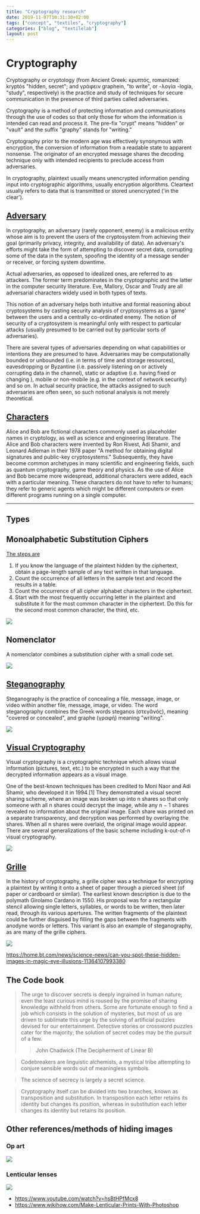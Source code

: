 ```yaml
---
title: "Cryptography research"
date: 2019-11-07T10:31:30+02:00
tags: ["concept", "textiles", "cryptography"]
categories: ["blog", "textilelab"]
layout: post
---
```


# Cryptography
Cryptography or cryptology (from Ancient Greek: κρυπτός, romanized: kryptós "hidden, secret"; and γράφειν graphein, "to write", or -λογία -logia, "study", respectively) is the practice and study of techniques for secure communication in the presence of third parties called adversaries.

Cryptography is a method of protecting information and communications through the use of codes so that only those for whom the information is intended can read and process it. The pre-fix "crypt" means "hidden" or "vault" and the suffix "graphy" stands for "writing."

Cryptography prior to the modern age was effectively synonymous with encryption, the conversion of information from a readable state to apparent nonsense. The originator of an encrypted message shares the decoding technique only with intended recipients to preclude access from adversaries.

In cryptography, plaintext usually means unencrypted information pending input into cryptographic algorithms, usually encryption algorithms. Cleartext usually refers to data that is transmitted or stored unencrypted ('in the clear').

## [Adversary](https://en.wikipedia.org/wiki/Adversary_(cryptography))
In cryptography, an adversary (rarely opponent, enemy) is a malicious entity whose aim is to prevent the users of the cryptosystem from achieving their goal (primarily privacy, integrity, and availability of data). An adversary's efforts might take the form of attempting to discover secret data, corrupting some of the data in the system, spoofing the identity of a message sender or receiver, or forcing system downtime.

Actual adversaries, as opposed to idealized ones, are referred to as attackers. The former term predominates in the cryptographic and the latter in the computer security literature. Eve, Mallory, Oscar and Trudy are all adversarial characters widely used in both types of texts.

This notion of an adversary helps both intuitive and formal reasoning about cryptosystems by casting security analysis of cryptosystems as a 'game' between the users and a centrally co-ordinated enemy. The notion of security of a cryptosystem is meaningful only with respect to particular attacks (usually presumed to be carried out by particular sorts of adversaries).

There are several types of adversaries depending on what capabilities or intentions they are presumed to have. Adversaries may be computationally bounded or unbounded (i.e. in terms of time and storage resources), eavesdropping or Byzantine (i.e. passively listening on or actively corrupting data in the channel), static or adaptive (i.e. having fixed or changing ), mobile or non-mobile (e.g. in the context of network security) and so on. In actual security practice, the attacks assigned to such adversaries are often seen, so such notional analysis is not merely theoretical.

## [Characters](https://en.m.wikipedia.org/wiki/Alice_and_Bob)
Alice and Bob are fictional characters commonly used as placeholder names in cryptology, as well as science and engineering literature. The Alice and Bob characters were invented by Ron Rivest, Adi Shamir, and Leonard Adleman in their 1978 paper "A method for obtaining digital signatures and public-key cryptosystems." Subsequently, they have become common archetypes in many scientific and engineering fields, such as quantum cryptography, game theory and physics. As the use of Alice and Bob became more widespread, additional characters were added, each with a particular meaning. These characters do not have to refer to humans; they refer to generic agents which might be different computers or even different programs running on a single computer.

--------

## Types
## Monoalphabetic Substitution Ciphers
[The steps are](https://resources.infosecinstitute.com/role-of-cryptography/)

1. If you know the language of the plaintext hidden by the ciphertext, obtain a page-length sample of any text written in that language.
2. Count the occurrence of all letters in the sample text and record the results in a table.
3. Count the occurrence of all cipher alphabet characters in the ciphertext.
4. Start with the most frequently occurring letter in the plaintext and substitute it for the most common character in the ciphertext. Do this for the second most common character, the third, etc.

![](https://mk0resourcesinfm536w.kinstacdn.com/wp-content/uploads/061112_1445_Chapter7The1.jpg)

## Nomenclator
A nomenclator combines a substitution cipher with a small code set.

![](https://mk0resourcesinfm536w.kinstacdn.com/wp-content/uploads/061112_1445_Chapter7The7.jpg)

## [Steganography](https://en.wikipedia.org/wiki/Steganography)
Steganography is the practice of concealing a file, message, image, or video within another file, message, image, or video. The word steganography combines the Greek words steganos (στεγᾰνός), meaning "covered or concealed", and graphe (γραφή) meaning "writing".

![](https://upload.wikimedia.org/wikipedia/en/9/9c/Steganography.png)

## [Visual Cryptography](https://en.wikipedia.org/wiki/Visual_cryptography)
Visual cryptography is a cryptographic technique which allows visual information (pictures, text, etc.) to be encrypted in such a way that the decrypted information appears as a visual image.

One of the best-known techniques has been credited to Moni Naor and Adi Shamir, who developed it in 1994.[1] They demonstrated a visual secret sharing scheme, where an image was broken up into n shares so that only someone with all n shares could decrypt the image, while any n − 1 shares revealed no information about the original image. Each share was printed on a separate transparency, and decryption was performed by overlaying the shares. When all n shares were overlaid, the original image would appear. There are several generalizations of the basic scheme including k-out-of-n visual cryptography.

![](https://upload.wikimedia.org/wikipedia/commons/0/0e/Visual_crypto_animation_demo.gif)

## [Grille](https://en.wikipedia.org/wiki/Grille_(cryptography))
In the history of cryptography, a grille cipher was a technique for encrypting a plaintext by writing it onto a sheet of paper through a pierced sheet (of paper or cardboard or similar). The earliest known description is due to the polymath Girolamo Cardano in 1550. His proposal was for a rectangular stencil allowing single letters, syllables, or words to be written, then later read, through its various apertures. The written fragments of the plaintext could be further disguised by filling the gaps between the fragments with anodyne words or letters. This variant is also an example of steganography, as are many of the grille ciphers.

![](https://external-content.duckduckgo.com/iu/?u=https%3A%2F%2Fwww.folger.edu%2Fsites%2Fdefault%2Ffiles%2FChristmasGrille.jpg&f=1&nofb=1)

https://home.bt.com/news/science-news/can-you-spot-these-hidden-images-in-magic-eye-illusions-11364107993380

## The Code book
>The urge to discover secrets is deeply ingrained in human nature; even the least curious mind is roused by the promise of sharing knowledge withheld from others. Some are fortunate enough to find a job which consists in the solution of mysteries, but most of us are driven to sublimate this urge by the solving of artificial puzzles devised for our entertainment. Detective stories or crossword puzzles cater for the majority; the solution of secret codes may be the pursuit of a few.
>>John Chadwick (The Decipherment of Linear B)

> Codebreakers are linguistic alchemists, a mystical tribe attempting to conjure sensible words out of meaningless symbols.

> The science of secrecy is largely a secret science.

> Cryptography itself can be divided into two branches, known as transposition and substitution. In transposition each letter retains its identity but changes its position, whereas in substitution each letter changes its identity but retains its position.

## Other references/methods of hiding images

### Op art
![](https://upload.wikimedia.org/wikipedia/en/1/1b/Riley%2C_Movement_in_Squares.jpg)

### Lenticular lenses
![](http://goochel-trucs.nl/contents/media/l_3-d%20boekenleggers.jpg)
- <https://www.youtube.com/watch?v=hsBtHPfMcx8>
- <https://www.wikihow.com/Make-Lenticular-Prints-With-Photoshop>